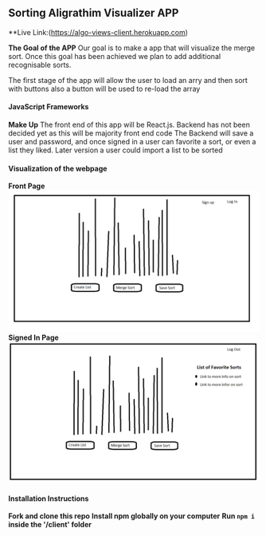 ## Sorting Aligrathim Visualizer APP
**Live Link:(https://algo-views-client.herokuapp.com)

**The Goal of the APP**
Our goal is to make a app that will visualize the merge sort. Once this goal has been achieved we plan to add additional recognisable sorts.

The first stage of the app will allow the user to load an arry and then sort with buttons also a button will be used to re-load the array

#### JavaScript Frameworks
**Make Up**
The front end of this app will be React.js.
Backend has not been decided yet as this will be majority front end code
The Backend will save a user and password, and once signed in a user can favorite a sort, or even a list they liked.
Later version a user could import a list to be sorted

#### Visualization of the webpage
**Front Page**
![Image of expected landing page](Sorting_Visualizer_front_page.png)
**Signed In Page**
![Image of expected signed In Page](Sorting_Visualizer_signed_in_page.png)

#### Installation Instructions
**Fork and clone this repo**
**Install npm globally on your computer**
**Run `npm i` inside the '/client' folder**
